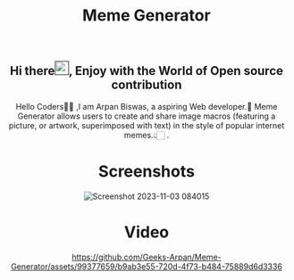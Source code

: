 <h1 align="center"> Meme Generator </h1>

<div align="center">
<br>
<h2 align="center">Hi there<a href=""><img src="https://raw.githubusercontent.com/MartinHeinz/MartinHeinz/master/wave.gif" width="25" height="25"/></a>, Enjoy with the World of Open source contribution </h2>


<p>Hello Coders👨‍💻 ,I am Arpan Biswas, a aspiring Web developer.🤖 Meme Generator allows users to create and share image macros (featuring a picture, or artwork, superimposed with text) in the style of popular internet memes.👆🏻 .</p>


# Screenshots
![Screenshot 2023-11-03 084015](https://github.com/Geeks-Arpan/Meme-Generator/assets/99377659/e226072d-651c-4696-ad5c-07711f900a0f)

# Video
https://github.com/Geeks-Arpan/Meme-Generator/assets/99377659/b9ab3e55-720d-4f73-b484-75889d6d3336
